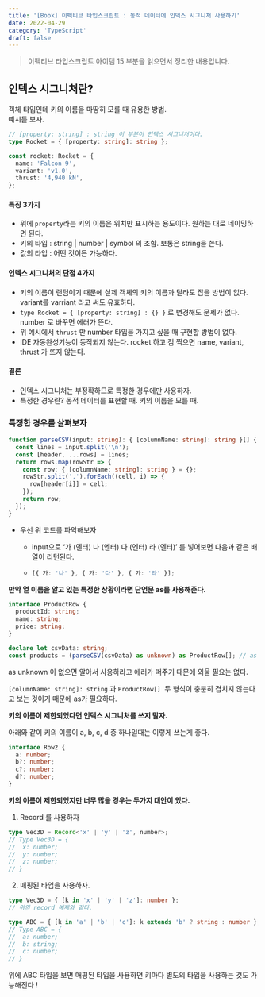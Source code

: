 ```yaml
---
title: '[Book] 이펙티브 타입스크립트 : 동적 데이터에 인덱스 시그니처 사용하기'
date: 2022-04-29
category: 'TypeScript'
draft: false
---
```


> 이펙티브 타입스크립트 아이템 15 부분을 읽으면서 정리한 내용입니다.

## 인덱스 시그니처란?

객체 타입인데 키의 이름을 마땅히 모를 때 유용한 방법.  
예시를 보자.

```ts
// [property: string] : string 이 부분이 인덱스 시그니처이다.
type Rocket = { [property: string]: string };

const rocket: Rocket = {
  name: 'Falcon 9',
  variant: 'v1.0',
  thrust: '4,940 kN',
};
```

#### 특징 3가지

- 위에 `property`라는 키의 이름은 위치만 표시하는 용도이다. 원하는 대로 네이밍하면 된다.
- 키의 타입 : string | number | symbol 의 조합. 보통은 string을 쓴다.
- 값의 타입 : 어떤 것이든 가능하다.

#### 인덱스 시그니처의 단점 4가지

- 키의 이름이 랜덤이기 때문에 실제 객체의 키의 이름과 달라도 잡을 방법이 없다. variant를 varriant 라고 써도 유효하다.
- `type Rocket = { [property: string] : {} }` 로 변경해도 문제가 없다. number 로 바꾸면 에러가 뜬다.
- 위 예시에서 `thrust` 만 number 타입을 가지고 싶을 때 구현할 방법이 없다.
- IDE 자동완성기능이 동작되지 않는다. rocket 하고 점 찍으면 name, variant, thrust 가 뜨지 않는다.

#### 결론

- 인덱스 시그니처는 부정확하므로 특정한 경우에만 사용하자.
- 특정한 경우란? 동적 데이터를 표현할 때. 키의 이름을 모를 때.

### 특정한 경우를 살펴보자

```ts
function parseCSV(input: string): { [columnName: string]: string }[] {
  const lines = input.split('\n');
  const [header, ...rows] = lines;
  return rows.map(rowStr => {
    const row: { [columnName: string]: string } = {};
    rowStr.split(',').forEach((cell, i) => {
      row[header[i]] = cell;
    });
    return row;
  });
}
```

- 우선 위 코드를 파악해보자

  - input으로 ‘가 (엔터) 나 (엔터) 다 (엔터) 라 (엔터)’ 를 넣어보면 다음과 같은 배열이 리턴된다.
  - ```ts
    [{ 가: '나' }, { 가: '다' }, { 가: '라' }];
    ```

**만약 열 이름을 알고 있는 특정한 상황이라면 단언문 as를 사용해준다.**

```ts
interface ProductRow {
  productId: string;
  name: string;
  price: string;
}

declare let csvData: string;
const products = (parseCSV(csvData) as unknown) as ProductRow[]; // as unknown !!
```

as unknown 이 없으면 알아서 사용하라고 에러가 떠주기 때문에 외울 필요는 없다.

`[columnName: string]: string` 과 `ProductRow[]`  두 형식이 충분히 겹치지 않는다고 보는 것이기 때문에 as가 필요하다.

**키의 이름이 제한되었다면 인덱스 시그니처를 쓰지 말자.**

아래와 같이 키의 이름이 a, b, c, d 중 하나일때는 이렇게 쓰는게 좋다.

```ts
interface Row2 {
  a: number;
  b?: number;
  c?: number;
  d?: number;
}
```

**키의 이름이 제한되었지만 너무 많을 경우는 두가지 대안이 있다.**

1. Record 를 사용하자

```ts
type Vec3D = Record<'x' | 'y' | 'z', number>;
// Type Vec3D = {
//  x: number;
//  y: number;
//  z: number;
// }
```

2. 매핑된 타입을 사용하자.

```ts
type Vec3D = { [k in 'x' | 'y' | 'z']: number };
// 위의 record 예제와 같다.

type ABC = { [k in 'a' | 'b' | 'c']: k extends 'b' ? string : number };
// Type ABC = {
//  a: number;
//  b: string;
//  c: number;
// }
```

위에 ABC 타입을 보면 매핑된 타입을 사용하면 키마다 별도의 타입을 사용하는 것도 가능해진다 !
